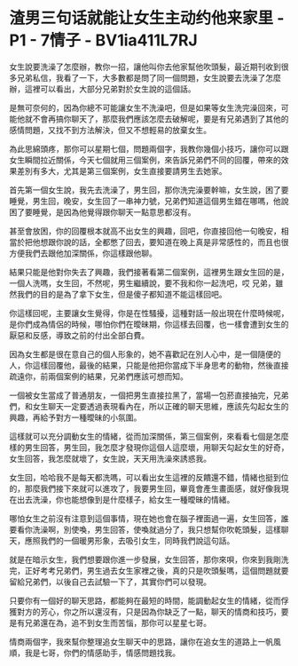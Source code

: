 # 渣男三句话就能让女生主动约他来家里 - P1 - 7情子 - BV1ia411L7RJ

女生說要洗澡了怎麼辦，教你一招，讓他叫你去他家幫他吹頭髮，最近期刊收到很多兄弟私信，我看了一下，大多數都是問了同一個問題，女生說要去洗澡了怎麼辦，這裡可以看出，大部分兄弟對於女生說的這個話。

是無可奈何的，因為你總不可能讓女生不洗澡吧，但是如果等女生洗完澡回來，可能他就不會再搞你聊天了，那麼我們應該怎麼去破解呢，要是有兄弟遇到了其他的感情問題，又找不到方法解決，但又不想輕易的放棄女生。

為此思綿頭疼，那你可以星期七個，問題兩個字，我教你幾個小技巧，讓你可以跟女生瞬間拉近關係，今天七個就用三個案例，來告訴兄弟們不同的回覆，帶來的效果差別有多大，尤其是第三個案例，女生直接要請男生去她家。

首先第一個女生說，我先去洗澡了，男生回，那你洗完澡要幹嘛，女生說，困了要睡覺，男生回，晚安，女生回了一串神力號，兄弟們知道這個男生錯在哪嗎，他說困了要睡覺，是因為他覺得跟你聊天一點意思都沒有。

甚至會放困，你的回覆根本就高不出女生的興趣，回吧，你直接回他一句晚安，相當於把他想跟你說的話，全都憋了回去，要知道在晚上真是非常感性的，而且也很方便我們去跟他加深關係，你這樣跟他聊。

結果只能是他對你失去了興趣，我們接著看第二個案例，這裡男生跟女生回的是，一個人洗嗎，女生回，不然呢，男生繼續說，要不我和你一起洗吧，哎 兄弟，雖然我們的目的是為了拿下女生，但是傻子都知道不能這樣回吧。

你這樣回呢，主要讓女生覺得，你是在性騷擾，這種對話一般出現在什麼時候呢，是你們成為情侶的時候，哪怕你們在曖昧期，你這樣去回覆，也一樣會遭到女生的厭惡和反感，導致之前的付出全部白費。

因為女生都是很在意自己的個人形象的，她不喜歡記在別人心中，是一個隨便的人，你這樣回覆他，最後的結果，只能是他把你當成下半身思考的動物，然後直接疏遠你，前兩個案例的結果，兄弟們應該可想而知。

一個被女生當成了普通朋友，一個把男生直接拉黑了，當場一包菸直接抽完，兄弟們，和女生聊天一定要透過表現看內在，所以正確的聊天思維，應該先勾起女生的興趣，再給予對方一種曖昧的小氛圍。

這樣就可以充分調動女生的情緒，從而加深關係，第三個案例，來看看七個是怎麼樣的男生回答，男生回，我怎麼才發現你這個人這麼壞，用聊天勾起女生的好奇，女生回答，我怎麼就壞了，女生說，天天用洗澡來誘惑我。

女生回，哈哈我不是每天都洗嗎，可以看出女生這裡的反饋還不錯，情緒也挺到位的，那麼我們接下來就可以進攻了，我要男生回，畢竟會產生畫面感，就好像我現在出去洗澡，你也能想像到是什麼樣子，給女生一種曖昧的情緒。

哪怕女生之前沒有注意到這個事情，現在她也會在腦子裡面過一遍，女生回答，誰要看你洗澡啊，別使喚，男生回答，使喚就過分了，我只想幫你吹乾頭髮，這樣聊天，應照我們的一個暖男形象，去吸引女生，同時我們說這句話。

就是在暗示女生，我們想要跟你進一步發展，女生回答，那你來唄，你來到我剛洗完，正好考考兄弟們，男生過去女生家裡之後，真的只是吹頭髮嗎，這個問題就要留給兄弟們，以後自己去試驗一下了，其實你們可以發現。

只要你有一個好的聊天思路，都能夠在最短的時間，能調動起女生的情緒，從而俘獲對方的芳心，你之所以還沒有，只是因為你缺乏了一點，聊天的情商和技巧，要是有兄弟還在為，追不到女生而苦惱，那你可以星星七哥。

情商兩個字，我來幫你整理追女生聊天中的思路，讓你在追女生的道路上一帆風順，我是七哥，你們的情感助手，情感問題找我。